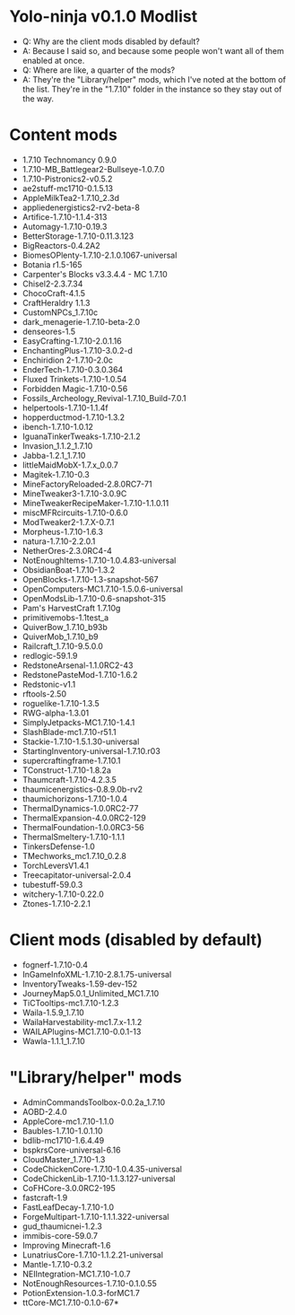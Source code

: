 # Yolo-ninja v0.1.0 Modlist
*   Q: Why are the client mods disabled by default?
*   A: Because I said so, and because some people won't want all of them enabled at once.
*   Q: Where are like, a quarter of the mods?
*   A: They're the "Library/helper" mods, which I've noted at the bottom of the list. They're in the "1.7.10" folder in the instance so they stay out of the way.

# Content mods
*   1.7.10 Technomancy 0.9.0
*   1.7.10-MB_Battlegear2-Bullseye-1.0.7.0
*   1.7.10-Pistronics2-v0.5.2
*   ae2stuff-mc1710-0.1.5.13
*   AppleMilkTea2-1.7.10_2.3d
*   appliedenergistics2-rv2-beta-8
*   Artifice-1.7.10-1.1.4-313
*   Automagy-1.7.10-0.19.3
*   BetterStorage-1.7.10-0.11.3.123
*   BigReactors-0.4.2A2
*   BiomesOPlenty-1.7.10-2.1.0.1067-universal
*   Botania r1.5-165
*   Carpenter's Blocks v3.3.4.4 - MC 1.7.10
*   Chisel2-2.3.7.34
*   ChocoCraft-4.1.5
*   CraftHeraldry 1.1.3
*   CustomNPCs_1.7.10c
*   dark_menagerie-1.7.10-beta-2.0
*   denseores-1.5
*   EasyCrafting-1.7.10-2.0.1.16
*   EnchantingPlus-1.7.10-3.0.2-d
*   Enchiridion 2-1.7.10-2.0c
*   EnderTech-1.7.10-0.3.0.364
*   Fluxed Trinkets-1.7.10-1.0.54
*   Forbidden Magic-1.7.10-0.56
*   Fossils_Archeology_Revival-1.7.10_Build-7.0.1
*   helpertools-1.7.10-1.1.4f
*   hopperductmod-1.7.10-1.3.2
*   ibench-1.7.10-1.0.12
*   IguanaTinkerTweaks-1.7.10-2.1.2
*   Invasion_1.1.2_1.7.10
*   Jabba-1.2.1_1.7.10
*   littleMaidMobX-1.7.x_0.0.7
*   Magitek-1.7.10-0.3
*   MineFactoryReloaded-2.8.0RC7-71
*   MineTweaker3-1.7.10-3.0.9C
*   MineTweakerRecipeMaker-1.7.10-1.1.0.11
*   miscMFRcircuits-1.7.10-0.6.0
*   ModTweaker2-1.7.X-0.7.1
*   Morpheus-1.7.10-1.6.3
*   natura-1.7.10-2.2.0.1
*   NetherOres-2.3.0RC4-4
*   NotEnoughItems-1.7.10-1.0.4.83-universal
*   ObsidianBoat-1.7.10-1.3.2
*   OpenBlocks-1.7.10-1.3-snapshot-567
*   OpenComputers-MC1.7.10-1.5.0.6-universal
*   OpenModsLib-1.7.10-0.6-snapshot-315
*   Pam's HarvestCraft 1.7.10g
*   primitivemobs-1.1test_a
*   QuiverBow_1.7.10_b93b
*   QuiverMob_1.7.10_b9
*   Railcraft_1.7.10-9.5.0.0
*   redlogic-59.1.9
*   RedstoneArsenal-1.1.0RC2-43
*   RedstonePasteMod-1.7.10-1.6.2
*   Redstonic-v1.1
*   rftools-2.50
*   roguelike-1.7.10-1.3.5
*   RWG-alpha-1.3.01
*   SimplyJetpacks-MC1.7.10-1.4.1
*   SlashBlade-mc1.7.10-r51.1
*   Stackie-1.7.10-1.5.1.30-universal
*   StartingInventory-universal-1.7.10.r03
*   supercraftingframe-1.7.10.1
*   TConstruct-1.7.10-1.8.2a
*   Thaumcraft-1.7.10-4.2.3.5
*   thaumicenergistics-0.8.9.0b-rv2
*   thaumichorizons-1.7.10-1.0.4
*   ThermalDynamics-1.0.0RC2-77
*   ThermalExpansion-4.0.0RC2-129
*   ThermalFoundation-1.0.0RC3-56
*   ThermalSmeltery-1.7.10-1.1.1
*   TinkersDefense-1.0
*   TMechworks_mc1.7.10_0.2.8
*   TorchLeversV1.4.1
*   Treecapitator-universal-2.0.4
*   tubestuff-59.0.3
*   witchery-1.7.10-0.22.0
*   Ztones-1.7.10-2.2.1


# Client mods (disabled by default)
*   fognerf-1.7.10-0.4
*   InGameInfoXML-1.7.10-2.8.1.75-universal
*   InventoryTweaks-1.59-dev-152
*   JourneyMap5.0.1_Unlimited_MC1.7.10
*   TiCTooltips-mc1.7.10-1.2.3
*   Waila-1.5.9_1.7.10
*   WailaHarvestability-mc1.7.x-1.1.2
*   WAILAPlugins-MC1.7.10-0.0.1-13
*   Wawla-1.1.1_1.7.10


# "Library/helper" mods
*   AdminCommandsToolbox-0.0.2a_1.7.10
*   AOBD-2.4.0
*   AppleCore-mc1.7.10-1.1.0
*   Baubles-1.7.10-1.0.1.10
*   bdlib-mc1710-1.6.4.49
*   bspkrsCore-universal-6.16
*   CloudMaster_1.7.10-1.3
*   CodeChickenCore-1.7.10-1.0.4.35-universal
*   CodeChickenLib-1.7.10-1.1.3.127-universal
*   CoFHCore-3.0.0RC2-195
*   fastcraft-1.9
*   FastLeafDecay-1.7.10-1.0
*   ForgeMultipart-1.7.10-1.1.1.322-universal
*   gud_thaumicnei-1.2.3
*   immibis-core-59.0.7
*   Improving Minecraft-1.6
*   LunatriusCore-1.7.10-1.1.2.21-universal
*   Mantle-1.7.10-0.3.2
*   NEIIntegration-MC1.7.10-1.0.7
*   NotEnoughResources-1.7.10-0.1.0.55
*   PotionExtension-1.0.3-forMC1.7
*   ttCore-MC1.7.10-0.1.0-67*
